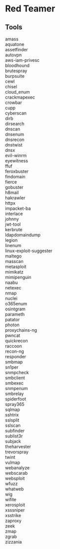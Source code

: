 # Red Teamer

## Tools

amass \
aquatone \
assetfinder \
autovpn \
aws-iam-privesc \
bloodhound \
brutespray \
burpsuite \
cewl \
chisel \
cloud_enum \
crackmapexec \
crowbar \
cupp \
cyberscan \
dirb \
dirsearch \
dnscan \
dnsenum \
dnsrecon \
dnstwist \
dnsx \
evil-winrm \
eyewitness \
ffuf \
feroxbuster \
findomain \
fierce \
gobuster \
h8mail \
hakrawler \
httpx \
impacket-ba \
interlace \
johnny \
jwt-tool \
kerbrute \
ldapdomaindump \
legion \
linenum \
linux-exploit-suggester \
maltego \
masscan \
metasploit \
mimikatz \
mimipenguin \
naabu \
netexec \
nmap \
nuclei \
o365enum \
osintgram \
parameth \
patator \
photon \
proxychains-ng \
pwncat \
quickrecon \
raccoon \
recon-ng \
responder \
smbmap \
sn1per \
snmpcheck \
smbclient \
smbexec \
snmpenum \
smbrelay \
spiderfoot \
spray365 \
sqlmap \
sshtrix \
sslsplit \
sslscan \
subfinder \
sublist3r \
subjack \
theharvester \
trevorspray \
twint \
vulmap \
webanalyze \
webscarab \
websploit \
wfuzz \
whatweb \
wig \
wifite \
xerosploit \
xsssniper \
xsstrike \
zaproxy \
zeek \
zmap \
zgrab \
zizzania
